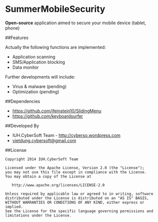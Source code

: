 SummerMobileSecurity
====================

<b>Open-source</b> application aimed to secure your mobile device (tablet, phone)

##Features


Actually the following functions are implemented:
* Application scanning
* SMS/Application blocking
* Data monitor


Further developments will include:
* Virus & malware (pending)
* Optimization (pending)


##Dependencies

* https://github.com/jfeinstein10/SlidingMenu
* https://github.com/keyboardsurfer

##Developed By


* IUH.CyberSoft Team - http://cyberso.wordpress.com
* <vietdung.cybersoft@gmail.com>



##License


    Copyright 2014 IUH.CyberSoft Team

    Licensed under the Apache License, Version 2.0 (the "License");
    you may not use this file except in compliance with the License.
    You may obtain a copy of the License at

       http://www.apache.org/licenses/LICENSE-2.0

    Unless required by applicable law or agreed to in writing, software
    distributed under the License is distributed on an "AS IS" BASIS,
    WITHOUT WARRANTIES OR CONDITIONS OF ANY KIND, either express or implied.
    See the License for the specific language governing permissions and
    limitations under the License.
